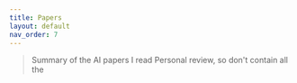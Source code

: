 ```yaml
---
title: Papers
layout: default
nav_order: 7
---
```



> Summary of the AI papers I read
> Personal review, so don't contain all the